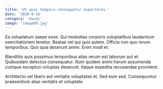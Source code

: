 ```yaml
---
title: 'Ut quos tempora consequatur asperiores.'
date: '2020-9-16'
category: 'mysql'
image: 'image09.jpg'
---
```


Ea voluptatum saepe esse. Qui molestias corporis voluptatibus laudantium exercitationem tenetur. Beatae vel qui quis autem. Officia non quo rerum temporibus. Quo quia deserunt animi. Enim modi et.
 Blanditiis quis possimus temporibus alias rerum est laborum aut et. Quibusdam delectus consequatur. Illum quidem animi harum assumenda cumque excepturi voluptas deserunt. Itaque expedita recusandae provident.
 Architecto vel libero aut veritatis voluptates et. Sed eum sed. Consequuntur praesentium alias veritatis et voluptate.
